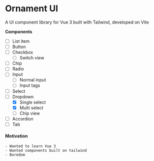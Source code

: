 # Ornament UI
A UI component library for Vue 3 built with Tailwind, developed on Vite


**Components**
- [ ] List item
- [ ] Button
- [ ] Checkbox
    - [ ] Switch view
- [ ] Chip
- [ ] Radio
- [ ] Input
    - [ ] Normal input
    - [ ] Input tags
- [ ] Select 
- [ ] Dropdown
    - [x] Single select 
    - [x] Multi select 
    - [ ] Chip view 
- [ ] Accordion
- [ ] Tab

#### Motivation
    - Wanted to learn Vue 3
    - Wanted components built on tailwind
    - Boredom